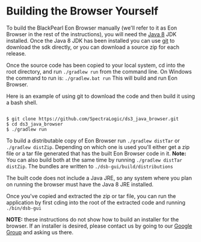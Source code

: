 Building the Browser Yourself
=============================

To build the BlackPearl Eon Browser manually (we'll refer to it as Eon Browser in the rest of the instructions), you will need the [Java 8](http://www.oracle.com/technetwork/java/javase/downloads/index.html) JDK installed.  Once the Java 8 JDK has been installed you can use [git](https://git-scm.com/) to download the sdk directly, or you can download a source zip for each release.

Once the source code has been copied to your local system, cd into the root directory, and run `./gradlew run` from the command line.  On Windows the command to run is: `./gradlew.bat run`  This will build and run Eon Browser.

Here is an example of using git to download the code and then build it using a bash shell.

```shell

$ git clone https://github.com/SpectraLogic/ds3_java_browser.git
$ cd ds3_java_browser
$ ./gradlew run
```

To build a distributable copy of Eon Browser run `./gradlew distTar` or `./gradlew distZip`.  Depending on which one is used you'll either get a zip file or a tar file generated that has the built Eon Browser code in it. **Note:** You can also build both at the same time by running `./gradlew distTar distZip`.  The bundles are written to `./dsb-gui/build/distributions`

The built code does not include a Java JRE, so any system where you plan on running the browser must have the Java 8 JRE installed.

Once you've copied and extracted the zip or tar file, you can run the application by first cding into the root of the extracted code and running `./bin/dsb-gui`

**NOTE:** these instructions do not show how to build an installer for the browser.  If an installer is desired, please contact us by going to our [Google Group](https://groups.google.com/forum/#!forum/spectralogicds3-sdks) and asking us there.
